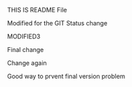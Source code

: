 THIS IS README File

Modified for the GIT Status change

MODIFIED3

Final change


Change again

Good way to prvent final version problem

